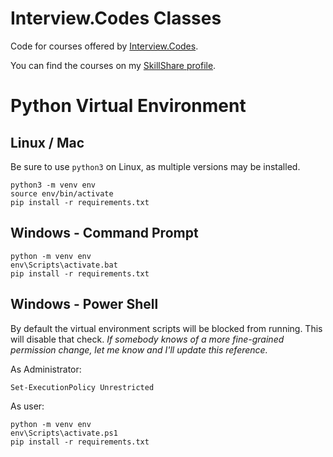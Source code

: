 # Interview.Codes Classes

Code for courses offered by [Interview.Codes](https://interview.codes/).

You can find the courses on my [SkillShare profile](https://www.skillshare.com/r/profile/Edaqa-Mortoray/8551496).


# Python Virtual Environment

## Linux / Mac

Be sure to use `python3` on Linux, as multiple versions may be installed.

```
python3 -m venv env
source env/bin/activate
pip install -r requirements.txt
```

## Windows - Command Prompt

```
python -m venv env
env\Scripts\activate.bat
pip install -r requirements.txt
```

## Windows - Power Shell

By default the virtual environment scripts will be blocked from running. This will disable that check. _If somebody knows of a more fine-grained permission change, let me know and I'll update this reference._

As Administrator:
```
Set-ExecutionPolicy Unrestricted
```

As user:
```
python -m venv env
env\Scripts\activate.ps1
pip install -r requirements.txt
```
